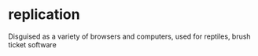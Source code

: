 # replication
Disguised as a variety of browsers and computers, used for reptiles, brush ticket software
